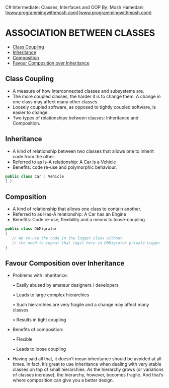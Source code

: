 C# Intermediate: Classes, Interfaces and OOP 
By: Mosh Hamedani 
[www.programmingwithmosh.com](www.programmingwithmosh.com)

# ASSOCIATION BETWEEN CLASSES
* [Class Coupling](#class-coupling)
* [Inheritance](#inheritance)
* [Composition](#composition)
* [Favour Composition over Inheritance](#favour-composition-over-inheritance)
## Class Coupling 
* A measure of how interconnected classes and subsystems are. 
* The more coupled classes, the harder it is to change them. A change in one class may affect many other classes.
* Loosely coupled software, as opposed to tightly coupled software, is easier to change.
* Two types of relationships between classes: Inheritance and Composition.
## Inheritance
* A kind of relationship between two classes that allows one to inherit code from the other.
* Referred to as Is-A relationship: A Car is a Vehicle 
* Benefits: code re-use and polymorphic behaviour.
```c#
public class Car : Vehicle 
{ }
```
## Composition
* A kind of relationship that allows one class to contain another.
* Referred to as Has-A relationship: A Car has an Engine
* Benefits: Code re-use, flexibility and a means to loose-coupling 
```c#
public class DbMigrator 
{
   // We re-use the code in the logger class without
   // the need to repeat that logic here in DbMigrator private Logger _logger;
}
```
## Favour Composition over Inheritance 
* Problems with inheritance:

  • Easily abused by amateur designers / developers

  • Leads to large complex hierarchies 
  
  • Such hierarchies are very fragile and a change may affect many classes 
  
  • Results in tight coupling
* Benefits of composition:
  
  • Flexible 
  
  • Leads to loose coupling

* Having said all that, it doesn’t mean inheritance should be avoided at all times. In fact, it’s great to use inheritance when dealing with very stable classes on top of small hierarchies. As the hierarchy grows (or variations of classes increase), the hierarchy,
however, becomes fragile. And that’s where composition can give you a better design.
